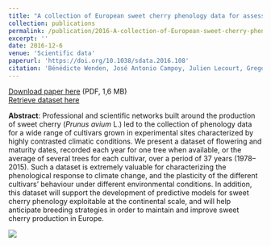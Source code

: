 ```yaml
---
title: "A collection of European sweet cherry phenology data for assessing climate change"
collection: publications
permalink: /publication/2016-A-collection-of-European-sweet-cherry-phenology-data-for-assessing-climate-change
excerpt: ''
date: 2016-12-6
venue: 'Scientific data'
paperurl: 'https://doi.org/10.1038/sdata.2016.108'
citation: 'Bénédicte Wenden, José Antonio Campoy, Julien Lecourt, Gregorio López Ortega, Michael Blanke, Sanja Radičević, Elisabeth Schüller, Andreas Spornberger, Danilo Christen, Hugo Magein, Daniela Giovannini, Carlos Campillo, Svetoslav Malchev, José Miguel Peris, Mekjell Meland, Rolf Stehr, Gérard Charlot, José Quero-García (2016), "A collection of European sweet cherry phenology data for assessing climate change", <i>Scientific Data</i>, Volume 3, Page 160108'
---
```

<i class="ai ai-open-access"></i> [Download paper here](https://www.nature.com/articles/sdata2016108.pdf) (PDF, 1,6 MB)
<br /><i class="ai ai-dryad"></i> [Retrieve dataset here](http://dx.doi.org/10.5061/dryad.1d28m)

**Abstract**: Professional and scientific networks built around the production of sweet cherry (<i>Prunus avium</i> L.) led to the collection of phenology data for a wide range of cultivars grown in experimental sites characterized by highly contrasted climatic conditions. We present a dataset of flowering and maturity dates, recorded each year for one tree when available, or the average of several trees for each cultivar, over a period of 37 years (1978–2015). Such a dataset is extremely valuable for characterizing the phenological response to climate change, and the plasticity of the different cultivars’ behaviour under different environmental conditions. In addition, this dataset will support the development of predictive models for sweet cherry phenology exploitable at the continental scale, and will help anticipate breeding strategies in order to maintain and improve sweet cherry production in Europe.

<img src='https://media.nature.com/lw926/nature-assets/sdata/2016/sdata2016108/images_hires/sdata2016108-f2.jpg' />

<script type="text/javascript" src="https://d1bxh8uas1mnw7.cloudfront.net/assets/embed.js"></script><div class="altmetric-embed" data-badge-type="donut" data-altmetric-id="14513177" />
